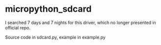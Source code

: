 # micropython_sdcard
I searched 7 days and 7 nights for this driver, which no longer presented in official repo.


Source code in sdcard.py, example in example.py

